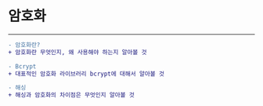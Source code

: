 # 암호화

<hr>

```diff
- 암호화란?
+ 암호화란 무엇인지, 왜 사용해야 하는지 알아볼 것

- Bcrypt
+ 대표적인 암호화 라이브러리 bcrypt에 대해서 알아볼 것

- 해싱
+ 해싱과 암호화의 차이점은 무엇인지 알아볼 것


```
